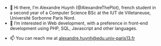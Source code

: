 - 👋 Hi there, I’m Alexandre Huynh (@AlexandreThePlot), french student in a second year of a Computer Science BSc at the IUT de Villetaneuse, Université Sorbonne Paris Nord. 
- 👀 I’m interested in Web development, with a preference in front-end development using PHP, SQL, Javascript and other languages.
<!---
- 🌱 I’m currently learning ...
- 💞️ I’m looking to collaborate on ...
--->
- 📫 You can reach me at alexandre.huynh@edu.univ-paris13.fr

<!---
AlexandreThePlot/AlexandreThePlot is a ✨ special ✨ repository because its `README.md` (this file) appears on your GitHub profile.
You can click the Preview link to take a look at your changes.
--->
